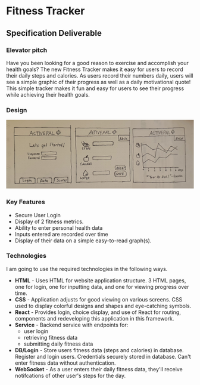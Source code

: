 # Fitness Tracker
## Specification Deliverable
### Elevator pitch
Have you been looking for a good reason to exercise and accomplish your health goals? The new Fitness Tracker makes it easy for users to record their daily steps and calories. As users record their numbers daily, users will see a simple graphic of their progress as well as a daily motivational quote! This simple tracker makes it fun and easy for users to see their progress while achieving their health goals.
### Design
![Image of the Fitness Tracker Web Application](images/trackerdesign.jpg)
### Key Features
- Secure User Login
- Display of 2 fitness metrics.
- Ability to enter personal health data
- Inputs entered are recorded over time
- Display of their data on a simple easy-to-read graph(s).
### Technologies

I am going to use the required technologies in the following ways.

- **HTML** - Uses HTML for website application structure. 3 HTML pages, one for login, one for inputting data, and one for viewing progress over time.
- **CSS** - Application adjusts for good viewing on various screens. CSS used to display colorful designs and shapes and eye-catching symbols.
- **React** - Provides login, choice display, and use of React for routing, components and redeveloping this application in this framework.
- **Service** - Backend service with endpoints for:
  - user login
  - retrieving fitness data
  - submitting daily fitness data
- **DB/Login** - Store users fitness data (steps and calories) in database. Register and login users. Credentials securely stored in database. Can't enter fitness data without authentication.
- **WebSocket** - As a user enters their daily fitness data, they'll receive notifcations of other user's steps for the day. 